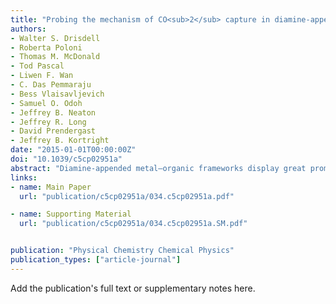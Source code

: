 ```yaml
---
title: "Probing the mechanism of CO<sub>2</sub> capture in diamine-appended metal–organic frameworks using measured and simulated X-ray spectroscopy"
authors:
- Walter S. Drisdell
- Roberta Poloni
- Thomas M. McDonald
- Tod Pascal
- Liwen F. Wan
- C. Das Pemmaraju
- Bess Vlaisavljevich
- Samuel O. Odoh
- Jeffrey B. Neaton
- Jeffrey R. Long
- David Prendergast
- Jeffrey B. Kortright
date: "2015-01-01T00:00:00Z"
doi: "10.1039/c5cp02951a"
abstract: "Diamine-appended metal–organic frameworks display great promise for carbon capture applications, due to unusual step-shaped adsorption behavior that was recently attributed to a cooperative mechanism in which the adsorbed CO2 molecules insert into the metal–nitrogen bonds to form ordered ammonium carbamate chains [McDonald et al., Nature, 2015, 519, 303]. We present a detailed study of this mechanism by in situ X-ray absorption spectroscopy and density functional theory calculations. Distinct spectral changes at the N and O K-edges are apparent upon CO2 adsorption in both mmen-Mg2(dobpdc) and mmen-Mn2(dobpdc), and these are evaluated based upon computed spectra from three potential adsorption structures. The computations reveal that the observed spectral changes arise from specific electronic states that are signatures of a quasi-trigonal planar carbamate species that is hydrogen bonded to an ammonium cation. This eliminates two of the three structures studied, and confirms the insertion mechanism. We note the particular sensitivity of X-ray absorption spectra to the insertion step of this mechanism, underpinning the strength of the technique for examining subtle chemical changes upon gas adsorption."
links:
- name: Main Paper
  url: "publication/c5cp02951a/034.c5cp02951a.pdf"

- name: Supporting Material
  url: "publication/c5cp02951a/034.c5cp02951a.SM.pdf"


publication: "Physical Chemistry Chemical Physics"
publication_types: ["article-journal"]
---
```


Add the publication's full text or supplementary notes here.
